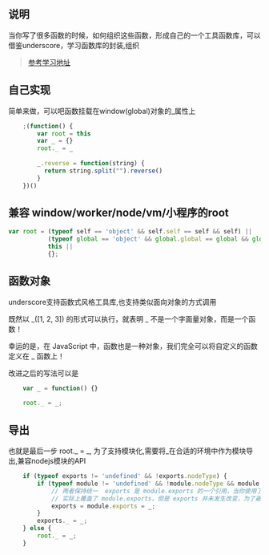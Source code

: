 ## 说明
当你写了很多函数的时候，如何组织这些函数，形成自己的一个工具函数库，可以借鉴underscore，学习函数库的封装,组织
> [参考学习地址](https://github.com/mqyqingfeng/Blog/issues/56)

## 自己实现

简单来做，可以吧函数挂载在window(global)对象的_属性上
```js
    ;(function() {
        var root = this
        var _ = {}
        root._ = _
        
        _.reverse = function(string) {
          return string.split("").reverse()
        }
    })()

```
## 兼容 window/worker/node/vm/小程序的root

```js
var root = (typeof self == 'object' && self.self == self && self) ||
           (typeof global == 'object' && global.global == global && global) ||
           this ||
           {};
```

## 函数对象
underscore支持函数式风格工具库,也支持类似面向对象的方式调用

既然以 _([1, 2, 3]) 的形式可以执行，就表明 _ 不是一个字面量对象，而是一个函数！

幸运的是，在 JavaScript 中，函数也是一种对象，我们完全可以将自定义的函数定义在 _ 函数上！

改进之后的写法可以是
```js
    var _ = function() {}
    
    root._ = _;
```

## 导出
也就是最后一步 root._ = _, 为了支持模块化,需要将_在合适的环境中作为模块导出,兼容nodejs模块的API

```js
    if (typeof exports != 'undefined' && !exports.nodeType) {
        if (typeof module != 'undefined' && !module.nodeType && module.exports) {
            // 两者保持统一  exports 是 module.exports 的一个引用，当你使用了 module.exports = function(){}，
            // 实际上覆盖了 module.exports，但是 exports 并未发生改变，为了避免后面再修改 exports 而导致不能正确输出
            exports = module.exports = _;
        }
        exports._ = _;
    } else {
        root._ = _;
    }
```